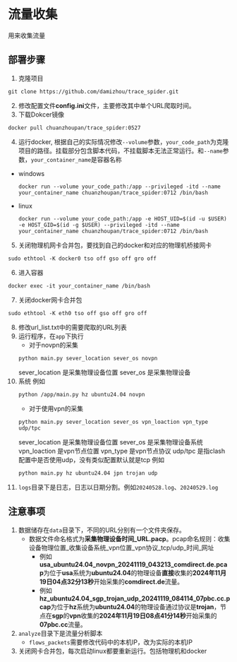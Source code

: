 # 流量收集

用来收集流量

## 部署步骤
1. 克隆项目
```
git clone https://github.com/damizhou/trace_spider.git
```
2. 修改配置文件**config.ini**文件，主要修改其中单个URL爬取时间。
3. 下载Dokcer镜像
```
docker pull chuanzhoupan/trace_spider:0527
```
4. 运行docker, 根据自己的实际情况修改`--volume`参数，`your_code_path`为克隆项目的路径。挂载部分包含脚本代码，不挂载脚本无法正常运行。和`--name`参数，`your_container_name`是容器名称
  - windows
    ```
    docker run --volume your_code_path:/app --privileged -itd --name your_container_name chuanzhoupan/trace_spider:0712 /bin/bash
    ```
  - linux
    ```
    docker run --volume your_code_path:/app -e HOST_UID=$(id -u $USER) -e HOST_GID=$(id -g $USER) --privileged -itd --name your_container_name chuanzhoupan/trace_spider:0712 /bin/bash
    ```
5. 关闭物理机网卡合并包，要找到自己的docker和对应的物理机桥接网卡
```
sudo ethtool -K docker0 tso off gso off gro off
```
6. 进入容器
```
docker exec -it your_container_name /bin/bash  
```
7. 关闭docker网卡合并包
```
sudo ethtool -K eth0 tso off gso off gro off
```
8. 修改url_list.txt中的需要爬取的URL列表
9. 运行程序，在`app`下执行
   - 对于novpn的采集
    ```
    python main.py sever_location sever_os novpn
    ```
    sever_location 是采集物理设备位置
    sever_os       是采集物理设备
10. 系统
    例如
    ```
    python /app/main.py hz ubuntu24.04 novpn
    ```
    - 对于使用vpn的采集
    ```
    python main.py sever_location sever_os vpn_loaction vpn_type udp/tpc
    ```
    sever_location 是采集物理设备位置
    sever_os       是采集物理设备系统
    vpn_loaction   是vpn节点位置
    vpn_type       是vpn节点协议
    udp/tpc        是指clash配置中是否使用udp，没有类似配置默认就是tcp
    例如
    ```
    python main.py hz ubuntu24.04 jpn trojan udp
    ```
10. `logs`目录下是日志，日志以日期分割。例如`20240528.log`、`20240529.log`

## 注意事项

1. 数据储存在`data`目录下，不同的URL分别有一个文件夹保存。
	- 数据文件命名格式为**采集物理设备时间_URL.pacp**。pcap命名规则：收集设备物理位置_收集设备系统_vpn位置_vpn协议_tcp/udp_时间_网址
      - 例如**usa_ubuntu24.04_novpn_20241119_043213_comdirect.de.pcap**为位于**usa**系统为**ubuntu24.04**的物理设备**直接**收集的**2024年11月19日04点32分13秒**开始采集的**comdirect.de**流量。
      - 例如**hz_ubuntu24.04_sgp_trojan_udp_20241119_084114_07pbc.cc.pcap**为位于**hz**系统为**ubuntu24.04**的物理设备通过协议是**trojan**，节点在**sgp**的**vpn**收集的**2024年11月19日08点41分14秒**开始采集的**07pbc.cc**流量。
2. `analyze`目录下是流量分析脚本
   - `flows_packets`需要修改代码中的本机IP，改为实际的本机IP
3. 关闭网卡合并包，每次启动linux都要重新运行。包括物理机和docker

